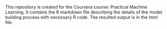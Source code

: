 This repository is created for the Coursera course: Practical Machine Learning. It contains the R markdown file describing the details of the model building process with necessary R code. The resulted output is in the html file.
